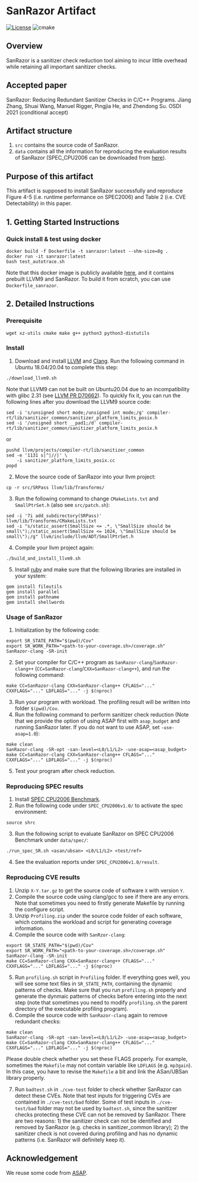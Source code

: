 # SanRazor Artifact
[![License](https://img.shields.io/github/license/SanRazor-repo/SanRazor?color=blue)](https://opensource.org/licenses/Apache-2.0)
![cmake](https://github.com/SanRazor-repo/SanRazor/workflows/CMake/badge.svg)
## Overview
SanRazor is a sanitizer check reduction tool aiming to incur little overhead while retaining all important sanitizer checks. 

## Accepted paper
SanRazor: Reducing Redundant Sanitizer Checks in C/C++ Programs. Jiang Zhang, Shuai Wang, Manuel Rigger, Pingjia He, and Zhendong Su. OSDI 2021 (conditional accept)

## Artifact structure
1. `src` contains the source code of SanRazor.
2. `data` contains all the information for reproducing the evaluation results of SanRazor (SPEC_CPU2006 can be downloaded from [here](https://drive.google.com/file/d/1LAjc3MEfu_Hk3GRmUM8LmfqtUSNS8K5E/view?usp=sharing)).

## Purpose of this artifact
This artifact is supposed to install SanRazor successfully and reproduce Figure 4-5 (i.e. runtime performance on SPEC2006) and Table 2 (i.e. CVE Detectability) in this paper.

## 1. Getting Started Instructions
### Quick install & test using docker
```
docker build -f Dockerfile -t sanrazor:latest --shm-size=8g . 
docker run -it sanrazor:latest
bash test_autotrace.sh
```

Note that this docker image is publicly available [here](https://hub.docker.com/r/sanrazor/sanrazor-snapshot), and it contains prebuilt LLVM9 and SanRazor. To build it from scratch, you can use `Dockerfile_sanrazor`.
## 2. Detailed Instructions
### Prerequisite
```
wget xz-utils cmake make g++ python3 python3-distutils
```
### Install
1. Download and install [LLVM](https://llvm.org/docs/GettingStarted.html) and [Clang](https://clang.llvm.org/get_started.html).
Run the following command in Ubuntu 18.04/20.04 to complete this step:
```
./download_llvm9.sh
```

Note that LLVM9 can not be built on Ubuntu20.04 due to an incompatibility with glibc 2.31 (see [LLVM PR D70662](https://reviews.llvm.org/D70662)). To quickly fix it, you can run the following lines after you download the LLVM9 source code:
```
sed -i 's/unsigned short mode;/unsigned int mode;/g' compiler-rt/lib/sanitizer_common/sanitizer_platform_limits_posix.h
sed -i '/unsigned short __pad1;/d' compiler-rt/lib/sanitizer_common/sanitizer_platform_limits_posix.h
``` 
or 
```
pushd llvm/projects/compiler-rt/lib/sanitizer_common
sed -e '1131 s|^|//|' \
    -i sanitizer_platform_limits_posix.cc
popd
```
2. Move the source code of SanRazor into your llvm project:
```
cp -r src/SRPass llvm/lib/Transforms/
```
3. Run the following command to change `CMakeLists.txt` and `SmallPtrSet.h` (also see `src/patch.sh`):
```
sed -i '7i add_subdirectory(SRPass)' llvm/lib/Transforms/CMakeLists.txt
sed -i "s/static_assert(SmallSize <= .*, \"SmallSize should be small\");/static_assert(SmallSize <= 1024, \"SmallSize should be small\");/g" llvm/include/llvm/ADT/SmallPtrSet.h
```
4. Compile your llvm project again:
```
./build_and_install_llvm9.sh
```
5. Install [ruby](https://www.ruby-lang.org/en/documentation/installation/) and make sure that the following libraries are installed in your system:
```
gem install fileutils
gem install parallel
gem install pathname
gem install shellwords
```

### Usage of SanRazor
1. Initialization by the following code:
```
export SR_STATE_PATH="$(pwd)/Cov"
export SR_WORK_PATH="<path-to-your-coverage.sh>/coverage.sh"
SanRazor-clang -SR-init
```
2. Set your compiler for C/C++ program as `SanRazor-clang`/`SanRazor-clang++` (`CC=SanRazor-clang`/`CXX=SanRazor-clang++`), and run the following command:
```
make CC=SanRazor-clang CXX=SanRazor-clang++ CFLAGS="..." CXXFLAGS="..." LDFLAGS="..." -j $(nproc)
```
3. Run your program with workload. The profiling result will be written into folder `$(pwd)/Cov`.
4. Run the following command to perform sanitizer check reduction (Note that we provide the option of using ASAP first with `asap_budget` and running SanRazor later. If you do not want to use ASAP, set `-use-asap=1.0`):
```
make clean
SanRazor-clang -SR-opt -san-level=<L0/L1/L2> -use-asap=<asap_budget>
make CC=SanRazor-clang CXX=SanRazor-clang++ CFLAGS="..." CXXFLAGS="..." LDFLAGS="..." -j $(nproc)
```
5. Test your program after check reduction.

### Reproducing SPEC results
1. Install [SPEC CPU2006 Benchmark](https://www.spec.org/cpu2006/).
2. Run the following code under `SPEC_CPU2006v1.0/` to activate the spec environment:
```
source shrc
```
3. Run the following script to evaluate SanRazor on SPEC CPU2006 Benchmark under `data/spec/`:
```
./run_spec_SR.sh <asan/ubsan> <L0/L1/L2> <test/ref>
```
4. See the evaluation reports under `SPEC_CPU2006v1.0/result`.

### Reproducing CVE results
1. Unzip `X-Y.tar.gz` to get the source code of software `X` with version `Y`.
2. Compile the source code using clang/gcc to see if there are any errors. Note that sometimes you need to firstly generate Makefile by running the configure script.
3. Unzip `Profiling.zip` under the source code folder of each software, which contains the workload and script for generating coverage information.
4. Compile the source code with `SanRzor-clang`:
```
export SR_STATE_PATH="$(pwd)/Cov"
export SR_WORK_PATH="<path-to-your-coverage.sh>/coverage.sh"
SanRazor-clang -SR-init
make CC=SanRazor-clang CXX=SanRazor-clang++ CFLAGS="..." CXXFLAGS="..." LDFLAGS="..." -j $(nproc)
```
5. Run `profiling.sh` script in `Profiling` folder. If everything goes well, you will see some text files in `SR_STATE_PATH`, containing the dynamic patterns of checks. Make sure that you run `profiling.sh` properly and generate the dynmaic patterns of checks before entering into the next step (note that sometimes you need to modify `profiling.sh` the parent directory of the executable profiling program).
6. Compile the source code with `SanRazor-clang` again to remove redundant checks:
```
make clean
SanRazor-clang -SR-opt -san-level=<L0/L1/L2> -use-asap=<asap_budget>
make CC=SanRazor-clang CXX=SanRazor-clang++ CFLAGS="..." CXXFLAGS="..." LDFLAGS="..." -j $(nproc)
```
Please double check whether you set these FLAGS properly. For example, sometimes the `Makefile` may not contain variable like `LDFLAGS` (e.g. `mp3gain`). In this case, you have to revise the `Makefile` a bit and link the ASan/UBSan library properly.

7. Run `badtest.sh` in `./cve-test` folder to check whether SanRazor can detect these CVEs. Note that test inputs for triggering CVEs are contained in `./cve-test/bad` folder. Some of test inputs in `./cve-test/bad` folder may not be used by `badtest.sh`, since the sanitizer checks protecting these CVE can not be removed by SanRazor. There are two reasons: 1) the sanitizer check can not be identified and removed by SanRazor (e.g. checks in sanitizer_common library); 2) the sanitizer check is not covered during profiling and has no dynamic patterns (i.e. SanRazor will definitely keep it).

## Acknowledgement
We reuse some code from [ASAP](https://github.com/dslab-epfl/asap).
